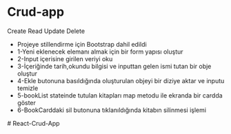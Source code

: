 <h1>Crud-app</h1>
<p>Create Read Update Delete</p>

<ul>

<li>Projeye stillendirme için Bootstrap dahil edildi</li>
<li>1-Yeni eklenecek elemanı almak için bir form yapısı oluştur</li>
<li>2-Input içerisine girilen veriyi oku</li>
<li>3-İçeriğinde tarih,okundu bilgisi ve inputtan gelen ismi tutan bir obje oluştur</li>
<li>4-Ekle butonuna basıldığında oluşturulan objeyi bir diziye aktar ve inputu temizle</li>
<li>5-bookList stateinde tutulan kitapları map metodu ile ekranda bir cardda göster</li>
<li>6-BookCarddaki sil butonuna tıklanıldığında kitabın silinmesi işlemi</li>



</ul>
# React-Crud-App
